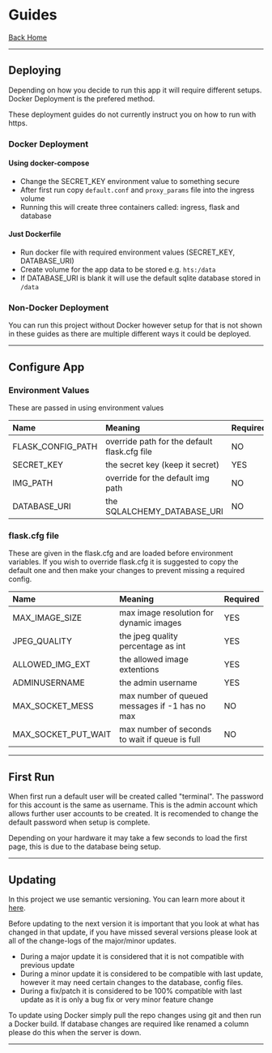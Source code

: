 # Guides
[Back Home](index.md)

---

## Deploying
Depending on how you decide to run this app it will require different setups.
Docker Deployment is the prefered method.

These deployment guides do not currently instruct you on how to run with https.

### Docker Deployment
#### Using docker-compose
- Change the SECRET_KEY environment value to something secure
- After first run copy `default.conf` and `proxy_params` file into the ingress volume
- Running this will create three containers called: ingress, flask and database

#### Just Dockerfile
- Run docker file with required environment values (SECRET_KEY, DATABASE_URI)
- Create volume for the app data to be stored e.g. `hts:/data`
- If DATABASE_URI is blank it will use the default sqlite database stored in `/data`

### Non-Docker Deployment
You can run this project without Docker however setup for that is not shown in these guides
as there are multiple different ways it could be deployed.

---

## Configure App
### Environment Values
These are passed in using environment values

|Name             |Meaning                                     |Required|
|:----------------|:-------------------------------------------|:-------|
|FLASK_CONFIG_PATH|override path for the default flask.cfg file|NO      |
|SECRET_KEY       |the secret key (keep it secret)             |YES     |
|IMG_PATH         |override for the default img path           |NO      |
|DATABASE_URI     |the SQLALCHEMY_DATABASE_URI                 |NO      |

### flask.cfg file
These are given in the flask.cfg and are loaded before environment variables.
If you wish to override flask.cfg it is suggested to copy the default one and
then make your changes to prevent missing a required config.

|Name               |Meaning                                       |Required|
|:------------------|:---------------------------------------------|:-------|
|MAX_IMAGE_SIZE     |max image resolution for dynamic images       |YES     |
|JPEG_QUALITY       |the jpeg quality percentage as int            |YES     |
|ALLOWED_IMG_EXT    |the allowed image extentions                  |YES     |
|ADMINUSERNAME      |the admin username                            |YES     |
|MAX_SOCKET_MESS    |max number of queued messages if -1 has no max|NO      |
|MAX_SOCKET_PUT_WAIT|max number of seconds to wait if queue is full|NO      |

---

## First Run
When first run a default user will be created called "terminal".
The password for this account is the same as username.
This is the admin account which allows further user accounts to be created.
It is recomended to change the default password when setup is complete.

Depending on your hardware it may take a few seconds to load the first page,
this is due to the database being setup.

---

## Updating
In this project we use semantic versioning. You can learn more about it
[here](https://semver.org/).

Before updating to the next version it is important that you look at what has changed in that update,
if you have missed several versions please look at all of the change-logs of the major/minor updates.

- During a major update it is considered that it is not compatible with previous update
- During a minor update it is considered to be compatible with last update,
however it may need certain changes to the database, config files.
- During a fix/patch it is considered to be 100% compatible with
last update as it is only a bug fix or very minor feature change

To update using Docker simply pull the repo changes using git and then run a Docker build.
If database changes are required like renamed a column please do this when the server is down.

---
